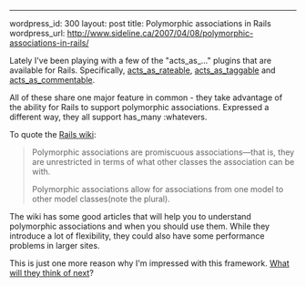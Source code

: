 --- 
wordpress_id: 300
layout: post
title: Polymorphic associations in Rails
wordpress_url: http://www.sideline.ca/2007/04/08/polymorphic-associations-in-rails/

<p>Lately I've been playing with a few of the "acts_as_..." plugins that are available for Rails.  Specifically, <a href="http://agilewebdevelopment.com/plugins/acts_as_rateable">acts_as_rateable</a>, <a href="http://agilewebdevelopment.com/plugins/acts_as_taggable_on_steroids">acts_as_taggable</a> and <a href="http://agilewebdevelopment.com/plugins/acts_as_commentable">acts_as_commentable</a>.</p>
<p>All of these share one major feature in common - they take advantage of the ability for Rails to support polymorphic associations.  Expressed a different way, they all support has_many :whatevers.</p>
<p>To quote the <a href="http://wiki.rubyonrails.org/rails/pages/UnderstandingPolymorphicAssociations">Rails wiki</a>:</p>
<blockquote>
Polymorphic associations are promiscuous associations—that is, they are unrestricted in terms of what other classes the association can be with.

Polymorphic associations allow for associations from one model to other model classes(note the plural).
</blockquote>
<p>The wiki has some good articles that will help you to understand polymorphic associations and when you should use them.  While they introduce a lot of flexibility, they could also have some performance problems in larger sites.</p>
<p>This is just one more reason why I'm impressed with this framework.  <a href="http://www.rubyinside.com/16-rjs-resources-and-tutorials-for-rails-programmers-5.html">What will they think of next</a>?</p>
